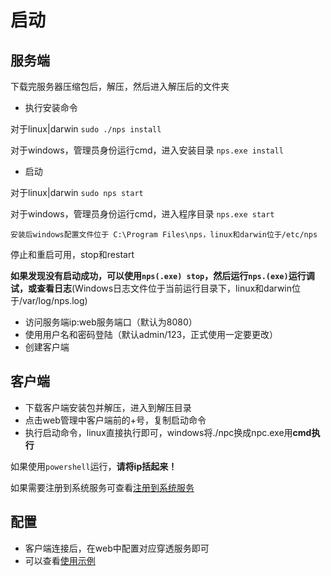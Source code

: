 # 启动
## 服务端
下载完服务器压缩包后，解压，然后进入解压后的文件夹

- 执行安装命令

对于linux|darwin ```sudo ./nps install```

对于windows，管理员身份运行cmd，进入安装目录 ```nps.exe install```

- 启动

对于linux|darwin ```sudo nps start```

对于windows，管理员身份运行cmd，进入程序目录 ```nps.exe start```

```安装后windows配置文件位于 C:\Program Files\nps，linux和darwin位于/etc/nps```

停止和重启可用，stop和restart

**如果发现没有启动成功，可以使用`nps(.exe) stop`，然后运行`nps.(exe)`运行调试，或查看日志**(Windows日志文件位于当前运行目录下，linux和darwin位于/var/log/nps.log)
- 访问服务端ip:web服务端口（默认为8080）
- 使用用户名和密码登陆（默认admin/123，正式使用一定要更改）
- 创建客户端

## 客户端
- 下载客户端安装包并解压，进入到解压目录
- 点击web管理中客户端前的+号，复制启动命令
- 执行启动命令，linux直接执行即可，windows将./npc换成npc.exe用**cmd执行**

如果使用`powershell`运行，**请将ip括起来！**

如果需要注册到系统服务可查看[注册到系统服务](/use?id=注册到系统服务)

## 配置
- 客户端连接后，在web中配置对应穿透服务即可
- 可以查看[使用示例](/example)
